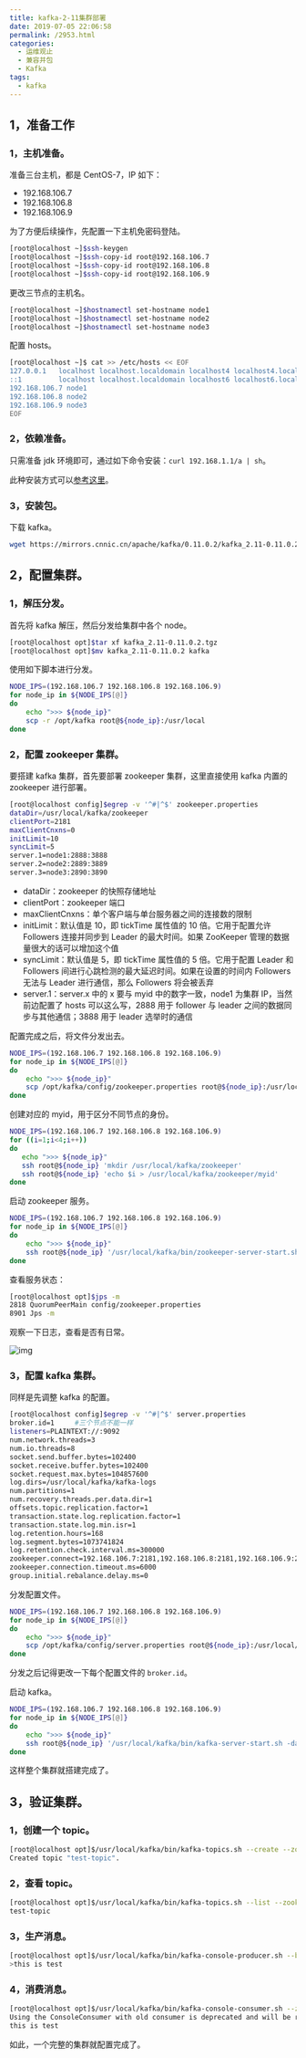 ```yaml
---
title: kafka-2-11集群部署
date: 2019-07-05 22:06:58
permalink: /2953.html
categories:
  - 运维观止
  - 兼容并包
  - Kafka
tags:
  - kafka
---
```


## 1，准备工作



### 1，主机准备。



准备三台主机，都是 CentOS-7，IP 如下：



- 192.168.106.7
- 192.168.106.8
- 192.168.106.9



为了方便后续操作，先配置一下主机免密码登陆。



```sh
[root@localhost ~]$ssh-keygen
[root@localhost ~]$ssh-copy-id root@192.168.106.7
[root@localhost ~]$ssh-copy-id root@192.168.106.8
[root@localhost ~]$ssh-copy-id root@192.168.106.9
```



更改三节点的主机名。



```sh
[root@localhost ~]$hostnamectl set-hostname node1
[root@localhost ~]$hostnamectl set-hostname node2
[root@localhost ~]$hostnamectl set-hostname node3
```



配置 hosts。



```sh
[root@localhost ~]$ cat >> /etc/hosts << EOF
127.0.0.1   localhost localhost.localdomain localhost4 localhost4.localdomain4
::1         localhost localhost.localdomain localhost6 localhost6.localdomain6
192.168.106.7 node1
192.168.106.8 node2
192.168.106.9 node3
EOF
```



### 2，依赖准备。



只需准备 jdk 环境即可，通过如下命令安装：`curl 192.168.1.1/a | sh`。



此种安装方式可以[参考这里](https://github.com/eryajf/magic-of-sysuse-scripts)。



### 3，安装包。



下载 kafka。



```sh
wget https://mirrors.cnnic.cn/apache/kafka/0.11.0.2/kafka_2.11-0.11.0.2.tgz
```



## 2，配置集群。



### 1，解压分发。



首先将 kafka 解压，然后分发给集群中各个 node。



```sh
[root@localhost opt]$tar xf kafka_2.11-0.11.0.2.tgz
[root@localhost opt]$mv kafka_2.11-0.11.0.2 kafka
```



使用如下脚本进行分发。



```sh
NODE_IPS=(192.168.106.7 192.168.106.8 192.168.106.9)
for node_ip in ${NODE_IPS[@]}
do
    echo ">>> ${node_ip}"
    scp -r /opt/kafka root@${node_ip}:/usr/local
done
```



### 2，配置 zookeeper 集群。



要搭建 kafka 集群，首先要部署 zookeeper 集群，这里直接使用 kafka 内置的 zookeeper 进行部署。



```sh
[root@localhost config]$egrep -v '^#|^$' zookeeper.properties
dataDir=/usr/local/kafka/zookeeper
clientPort=2181
maxClientCnxns=0
initLimit=10
syncLimit=5
server.1=node1:2888:3888
server.2=node2:2889:3889
server.3=node3:2890:3890
```



- dataDir：zookeeper 的快照存储地址
- clientPort：zookeeper 端口
- maxClientCnxns：单个客户端与单台服务器之间的连接数的限制
- initLimit：默认值是 10，即 tickTime 属性值的 10 倍。它用于配置允许 Followers 连接并同步到 Leader 的最大时间。如果 ZooKeeper 管理的数据量很大的话可以增加这个值
- syncLimit：默认值是 5，即 tickTime 属性值的 5 倍。它用于配置 Leader 和 Followers 间进行心跳检测的最大延迟时间。如果在设置的时间内 Followers 无法与 Leader 进行通信，那么 Followers 将会被丢弃
- server.1：server.x 中的 x 要与 myid 中的数字一致，node1 为集群 IP，当然前边配置了 hosts 可以这么写，2888 用于 follower 与 leader 之间的数据同步与其他通信；3888 用于 leader 选举时的通信



配置完成之后，将文件分发出去。



```sh
NODE_IPS=(192.168.106.7 192.168.106.8 192.168.106.9)
for node_ip in ${NODE_IPS[@]}
do
    echo ">>> ${node_ip}"
    scp /opt/kafka/config/zookeeper.properties root@${node_ip}:/usr/local/kafka/config
done
```



创建对应的 myid，用于区分不同节点的身份。



```sh
NODE_IPS=(192.168.106.7 192.168.106.8 192.168.106.9)
for ((i=1;i<4;i++))
do
   echo ">>> ${node_ip}"
   ssh root@${node_ip} 'mkdir /usr/local/kafka/zookeeper'
   ssh root@${node_ip} 'echo $i > /usr/local/kafka/zookeeper/myid'
done
```



启动 zookeeper 服务。



```sh
NODE_IPS=(192.168.106.7 192.168.106.8 192.168.106.9)
for node_ip in ${NODE_IPS[@]}
do
    echo ">>> ${node_ip}"
    ssh root@${node_ip} '/usr/local/kafka/bin/zookeeper-server-start.sh -daemon /usr/local/kafka/config/zookeeper.properties'
done
```



查看服务状态：



```sh
[root@localhost opt]$jps -m
2818 QuorumPeerMain config/zookeeper.properties
8901 Jps -m
```



观察一下日志，查看是否有日常。





![img](http://tva2.sinaimg.cn/large/71cfeb93ly1gn1ioz6hs9j20r2180amf.jpg)





### 3，配置 kafka 集群。



同样是先调整 kafka 的配置。



```sh
[root@localhost config]$egrep -v '^#|^$' server.properties
broker.id=1     #三个节点不能一样
listeners=PLAINTEXT://:9092
num.network.threads=3
num.io.threads=8
socket.send.buffer.bytes=102400
socket.receive.buffer.bytes=102400
socket.request.max.bytes=104857600
log.dirs=/usr/local/kafka/kafka-logs
num.partitions=1
num.recovery.threads.per.data.dir=1
offsets.topic.replication.factor=1
transaction.state.log.replication.factor=1
transaction.state.log.min.isr=1
log.retention.hours=168
log.segment.bytes=1073741824
log.retention.check.interval.ms=300000
zookeeper.connect=192.168.106.7:2181,192.168.106.8:2181,192.168.106.9:2181
zookeeper.connection.timeout.ms=6000
group.initial.rebalance.delay.ms=0
```



分发配置文件。



```sh
NODE_IPS=(192.168.106.7 192.168.106.8 192.168.106.9)
for node_ip in ${NODE_IPS[@]}
do
    echo ">>> ${node_ip}"
    scp /opt/kafka/config/server.properties root@${node_ip}:/usr/local/kafka/config
done
```



分发之后记得更改一下每个配置文件的 `broker.id`。



启动 kafka。



```sh
NODE_IPS=(192.168.106.7 192.168.106.8 192.168.106.9)
for node_ip in ${NODE_IPS[@]}
do
    echo ">>> ${node_ip}"
    ssh root@${node_ip} '/usr/local/kafka/bin/kafka-server-start.sh -daemon /usr/local/kafka/config/server.properties'
done
```



这样整个集群就搭建完成了。



## 3，验证集群。



### 1，创建一个 topic。



```sh
[root@localhost opt]$/usr/local/kafka/bin/kafka-topics.sh --create --zookeeper 192.168.106.7:2181,192.168.106.8:2181,192.168.106.9:2181 --replication-factor 3 --partitions 1 --topictest-topic
Created topic "test-topic".
```



### 2，查看 topic。



```sh
[root@localhost opt]$/usr/local/kafka/bin/kafka-topics.sh --list --zookeeper 192.168.106.7:2181,192.168.106.8:2181,192.168.106.9:2181
test-topic
```



### 3，生产消息。



```sh
[root@localhost opt]$/usr/local/kafka/bin/kafka-console-producer.sh --broker-list 192.168.106.7:9092,192.168.106.8:9092,192.168.106.9:9092 --topic test-topic
>this is test
```



### 4，消费消息。



```sh
[root@localhost opt]$/usr/local/kafka/bin/kafka-console-consumer.sh --zookeeper 192.168.106.7:2181,192.168.106.8:2181,192.168.106.9:2181 --topic test-topic --from-beginning
Using the ConsoleConsumer with old consumer is deprecated and will be removed in a future major release. Consider using the new consumer by passing [bootstrap-server] instead of [zookeeper].
this is test
```



如此，一个完整的集群就配置完成了。
